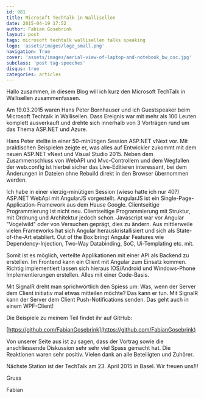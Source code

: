 ```yaml
---
id: 981
title: Microsoft TechTalk in Wallisellen
date: 2015-04-19 17:52
author: Fabian Gosebrink
layout: post
tags: microsoft techtalk wallisellen talks speaking
logo: 'assets/images/logo_small.png'
navigation: True
cover: 'assets/images/aerial-view-of-laptop-and-notebook_bw_osc.jpg'
subclass: 'post tag-speeches'
disqus: true
categories: articles
---
```


Hallo zusammen, in diesem Blog will ich kurz den Microsoft TechTalk in Wallisellen zusammenfassen.

Am 19.03.2015 waren Hans Peter Bornhauser und ich Guestspeaker beim Microsoft Techtalk in Wallisellen. Dass Ereignis war mit mehr als 100 Leuten komplett ausverkauft und drehte sich innerhalb von 3 Vorträgen rund um das Thema ASP.NET und Azure.

Hans Peter stellte in einer 50-minütigen Session ASP.NET vNext vor. Mit praktischen Beispielen zeigte er, was alles auf Entwickler zukommt mit dem neuen ASP.NET vNext und Visual Studio 2015. Neben dem Zusammenschluss von WebAPI und Mvc-Controllern und dem Wegfallen der web.config ist hierbei sicher das Live-Editieren interessant, bei dem Änderungen in Dateien ohne Rebuild direkt in den Browser übernommen werden.

Ich habe in einer vierzig-minütigen Session (wieso hatte ich nur 40?) ASP.NET WebApi mit AngularJS vorgestellt. AngularJS ist ein Single-Page-Application-Framework aus dem Hause Google. Clientseitige Programmierung ist nicht neu. Clientseitige Programmierung mit Struktur, mit Ordnung und Architektur jedoch schon. Javascript war vor Angular "Vogelwild" oder von Versuchen geprägt, dies zu ändern. Aus mittlerweile vielen Frameworks hat sich Angular herauskristallisiert und sich als State-of-the-Art etabliert. Out of the Box bringt Angular Features wie Dependency-Injection, Two-Way Databinding, SoC, Ui-Templating etc. mit.

Somit ist es möglich, verteilte Applikationen mit einer API als Backend zu erstellen. Im Frontend kann ein Client mit Angular zum Einsatz kommen. Richtig implementiert lassen sich hieraus IOS/Android und Windows-Phone Implementierungen erstellen. Alles mit einer Code-Basis.

Mit SignalR dreht man sprichwörtlich den Spiess um: Was, wenn der Server dem Client initiativ mal etwas mitteilen möchte? Das kann er tun. Mit SignalR kann der Server dem Client Push-Notifications senden. Das geht auch in einem WPF-Client!

Die Beispiele zu meinem Teil findet ihr auf GitHub:

[https://github.com/FabianGosebrink](https://github.com/FabianGosebrink)

Von unserer Seite aus ist zu sagen, dass der Vortrag sowie die anschliessende Diskussion sehr sehr viel Spass gemacht hat. Die Reaktionen waren sehr positiv. Vielen dank an alle Beteiligten und Zuhörer.

Nächste Station ist der TechTalk am 23. April 2015 in Basel. Wir freuen uns!!!

Gruss

Fabian
